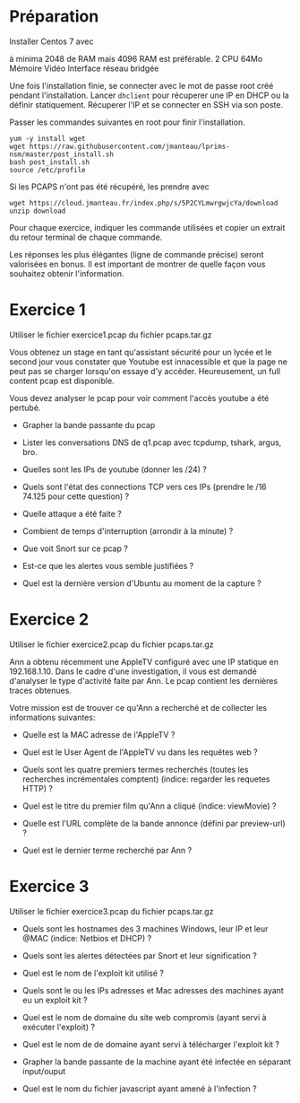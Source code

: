 # Préparation

Installer Centos 7 avec

à minima 2048 de RAM mais 4096 RAM est préférable.
2 CPU
64Mo Mémoire Vidéo
Interface réseau bridgée

Une fois l'installation finie, se connecter avec le mot de passe root créé pendant l'installation. Lancer ``dhclient`` pour récuperer une IP en DHCP ou la définir statiquement. Récuperer l'IP et se connecter en SSH via son poste.

Passer les commandes suivantes en root pour finir l'installation.

```
yum -y install wget
wget https://raw.githubusercontent.com/jmanteau/lprims-nsm/master/post_install.sh
bash post_install.sh
source /etc/profile
```
Si les PCAPS n'ont pas été récupéré, les prendre avec

```
wget https://cloud.jmanteau.fr/index.php/s/5P2CYLmwrgwjcYa/download
unzip download
```

Pour chaque exercice, indiquer les commande utilisées et copier un extrait du retour terminal de chaque commande.

Les réponses les plus élégantes (ligne de commande précise) seront valorisées en bonus. Il est important de montrer de quelle façon vous souhaitez obtenir l'information.


# Exercice 1

Utiliser le fichier exercice1.pcap du fichier pcaps.tar.gz


Vous obtenez un stage en tant qu'assistant sécurité pour un lycée et le second jour vous constater que Youtube est innacessible et que la page ne peut pas se charger lorsqu'on essaye d'y accéder.
Heureusement, un full content pcap est disponible.

Vous devez analyser le pcap pour voir comment l'accès youtube a été pertubé.


* Grapher la bande passante du pcap

* Lister les conversations DNS de q1.pcap avec tcpdump, tshark, argus, bro.

* Quelles sont les IPs de youtube (donner les /24) ?

* Quels sont l'état des connections TCP vers ces IPs (prendre le /16 74.125 pour cette question) ?

* Quelle attaque a été faite ?

* Combient de temps d'interruption (arrondir à la minute) ?

* Que voit Snort sur ce pcap ?

* Est-ce que les alertes vous semble justifiées ?

* Quel est la dernière version d'Ubuntu au moment de la capture ?


# Exercice 2

Utiliser le fichier exercice2.pcap du fichier pcaps.tar.gz

Ann a obtenu récemment une AppleTV configuré avec une IP statique en 192.168.1.10. Dans le cadre d'une investigation, il vous est demandé d'analyser le type d'activité faite par Ann. Le pcap contient les dernières traces obtenues.

Votre mission est de trouver ce qu'Ann a recherché et de collecter les informations suivantes:

* Quelle est la MAC adresse de l'AppleTV ?

* Quel est le User Agent de l'AppleTV vu dans les requêtes web ?

* Quels sont les quatre premiers termes recherchés (toutes les recherches incrémentales comptent) (indice: regarder les requetes HTTP) ?

* Quel est le titre du premier film qu'Ann a cliqué (indice: viewMovie) ?

* Quelle est l'URL complète de la bande annonce (défini par preview-url) ?

* Quel est le dernier terme recherché par Ann ?


# Exercice 3

Utiliser le fichier exercice3.pcap du fichier pcaps.tar.gz

* Quels sont les hostnames des 3 machines Windows, leur IP et leur @MAC (indice: Netbios et DHCP) ?

* Quels sont les alertes détectées par Snort et leur signification ?

* Quel est le nom de l'exploit kit utilisé ?

* Quels sont le ou les IPs adresses et Mac adresses des machines ayant eu un exploit kit ?

* Quel est le nom de domaine du site web compromis (ayant servi à exécuter l'exploit) ?

* Quel est le nom de de domaine ayant servi à télécharger l'exploit kit ?

* Grapher la bande passante de la machine ayant été infectée en séparant input/ouput

* Quel est le nom du fichier javascript ayant amené à l'infection ?
